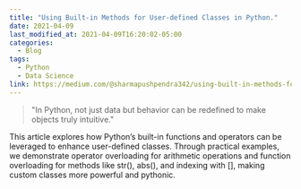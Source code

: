 ```yaml
---
title: "Using Built-in Methods for User-defined Classes in Python."
date: 2021-04-09
last_modified_at: 2021-04-09T16:20:02-05:00
categories:
  - Blog
tags:
  - Python
  - Data Science
link: https://medium.com/@sharmapushpendra342/using-built-in-methods-for-user-defined-classes-in-python-42c6f4a4cb0c
---
```

> "In Python, not just data but behavior can be redefined to make objects truly intuitive."

This article explores how Python’s built-in functions and operators can be leveraged to enhance user-defined classes. Through practical examples, we demonstrate operator overloading for arithmetic operations and function overloading for methods like str(), abs(), and indexing with [], making custom classes more powerful and pythonic.


